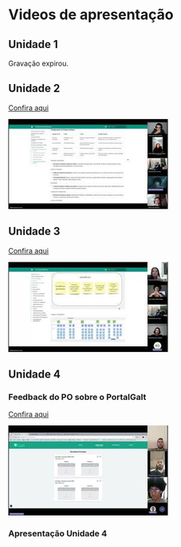 # Videos de apresentação

## Unidade 1

Gravação expirou.

## Unidade 2

[Confira aqui](https://youtu.be/T8wJG5iBFZI)

[![alt text](images/thumb2.png)](https://youtu.be/T8wJG5iBFZI)


## Unidade 3

[Confira aqui](https://youtu.be/x82j3L76k-E)

[![alt text](images/thumb3.png)](https://youtu.be/x82j3L76k-E)

## Unidade 4
### Feedback do PO sobre o PortalGalt

[Confira aqui](https://youtu.be/JHDSVsjtVJs)

[![alt text](images/thumb4.png)](https://youtu.be/x82j3L76k-E)

### Apresentação Unidade 4

